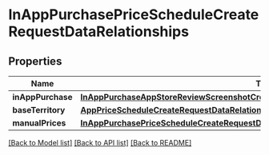 # InAppPurchasePriceScheduleCreateRequestDataRelationships

## Properties
Name | Type | Description | Notes
------------ | ------------- | ------------- | -------------
**inAppPurchase** | [**InAppPurchaseAppStoreReviewScreenshotCreateRequestDataRelationshipsInAppPurchaseV2**](InAppPurchaseAppStoreReviewScreenshotCreateRequestDataRelationshipsInAppPurchaseV2.md) |  | 
**baseTerritory** | [**AppPriceScheduleCreateRequestDataRelationshipsBaseTerritory**](AppPriceScheduleCreateRequestDataRelationshipsBaseTerritory.md) |  | 
**manualPrices** | [**InAppPurchasePriceScheduleCreateRequestDataRelationshipsManualPrices**](InAppPurchasePriceScheduleCreateRequestDataRelationshipsManualPrices.md) |  | 

[[Back to Model list]](../README.md#documentation-for-models) [[Back to API list]](../README.md#documentation-for-api-endpoints) [[Back to README]](../README.md)


